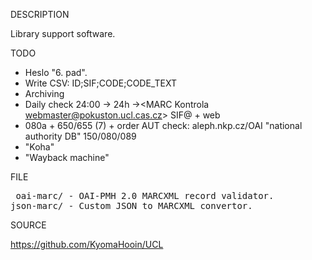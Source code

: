 
DESCRIPTION

Library support software.

TODO

- Heslo "6. pad".
- Write CSV: ID;SIF;CODE;CODE_TEXT
- Archiving
- Daily check 24:00 -> 24h -><MARC Kontrola webmaster@pokuston.ucl.cas.cz> SIF@ + web
- 080a + 650/655 (7) + order AUT check: aleph.nkp.cz/OAI "national authority DB" 150/080/089
- "Koha"
- "Wayback machine"

FILE
<pre>
 oai-marc/ - OAI-PMH 2.0 MARCXML record validator.
json-marc/ - Custom JSON to MARCXML convertor.
</pre>
SOURCE

https://github.com/KyomaHooin/UCL

